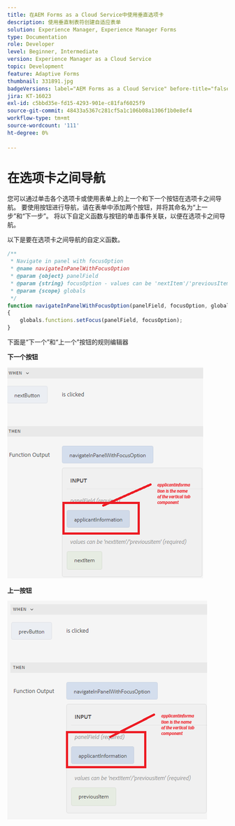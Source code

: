 ```yaml
---
title: 在AEM Forms as a Cloud Service中使用垂直选项卡
description: 使用垂直制表符创建自适应表单
solution: Experience Manager, Experience Manager Forms
type: Documentation
role: Developer
level: Beginner, Intermediate
version: Experience Manager as a Cloud Service
topic: Development
feature: Adaptive Forms
thumbnail: 331891.jpg
badgeVersions: label="AEM Forms as a Cloud Service" before-title="false"
jira: KT-16023
exl-id: c5bbd35e-fd15-4293-901e-c81faf6025f9
source-git-commit: 48433a5367c281cf5a1c106b08a1306f1b0e8ef4
workflow-type: tm+mt
source-wordcount: '111'
ht-degree: 0%

---
```


# 在选项卡之间导航

您可以通过单击各个选项卡或使用表单上的上一个和下一个按钮在选项卡之间导航。
要使用按钮进行导航，请在表单中添加两个按钮，并将其命名为“上一步”和“下一步”。 将以下自定义函数与按钮的单击事件关联，以便在选项卡之间导航。

以下是要在选项卡之间导航的自定义函数。



```javascript
/**
 * Navigate in panel with focusOption
 * @name navigateInPanelWithFocusOption
 * @param {object} panelField
 * @param {string} focusOption - values can be 'nextItem'/'previousItem'
 * @param {scope} globals
 */
function navigateInPanelWithFocusOption(panelField, focusOption, globals)
{
    globals.functions.setFocus(panelField, focusOption);
}
```

下面是“下一个”和“上一个”按钮的规则编辑器

**下一个按钮**

![下一个按钮](assets/next-button.png)

**上一按钮**

![上一按钮](assets/prev-button.png)

